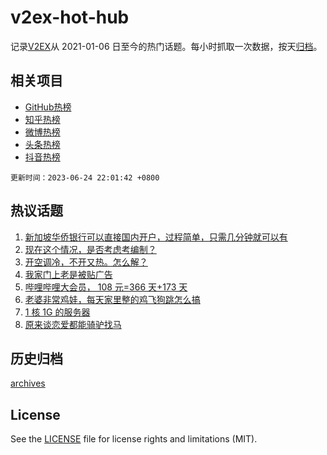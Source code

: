 # v2ex-hot-hub

 记录[V2EX](https://www.v2ex.com/)从 2021-01-06 日至今的热门话题。每小时抓取一次数据，按天[归档](archives)。
 
 ## 相关项目

- [GitHub热榜](https://github.com/it985/github-hot-hub)
- [知乎热榜](https://github.com/it985/zhihu-hot-hub)
- [微博热榜](https://github.com/it985/weibo-hot-hub)
- [头条热榜](https://github.com/it985/toutiao-hot-hub)
- [抖音热榜](https://github.com/it985/douyin-hot-hub)


 `更新时间：2023-06-24 22:01:42 +0800`

## 热议话题

1. [新加坡华侨银行可以直接国内开户，过程简单，只需几分钟就可以有](https://www.v2ex.com/t/951126)
1. [现在这个情况，是否考虑考编制？](https://www.v2ex.com/t/951172)
1. [开空调冷，不开又热。怎么解？](https://www.v2ex.com/t/951231)
1. [我家门上老是被贴广告](https://www.v2ex.com/t/951137)
1. [哔哩哔哩大会员， 108 元=366 天+173 天](https://www.v2ex.com/t/951140)
1. [老婆非常鸡娃，每天家里整的鸡飞狗跳怎么搞](https://www.v2ex.com/t/951211)
1. [1 核 1G 的服务器](https://www.v2ex.com/t/951134)
1. [原来谈恋爱都能骑驴找马](https://www.v2ex.com/t/951136)

## 历史归档

[archives](archives)

## License

See the [LICENSE](LICENSE) file for license rights and limitations (MIT).
